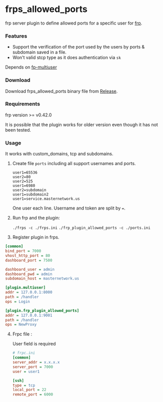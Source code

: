 # frps_allowed_ports

frp server plugin to define allowed ports for a specific user for [frp](https://github.com/fatedier/frp).

### Features

* Support the verification of the port used by the users by ports & subdomain saved in a file.
* Won't valid stcp type as it does authentication via `sk`

Depends on [fp-multiuser](https://github.com/gofrp/fp-multiuser)

### Download

Download frps_allowed_ports binary file from [Release](https://github.com/Parmicciano/frp_plugin_allowed_ports/releases).

### Requirements

frp version >= v0.42.0

It is possible that the plugin works for older version even though it has not been tested. 

### Usage
It works with custom_domains, tcp and subdomains.
1. Create file `ports` including all support usernames and ports.

    ```
    user1=65536
    user2=80
    user2=525
    user1=6980
    user2=subdomain
    user1=subdomain2
    user1=service.masternetwork.us
    ```

    One user each line. Username and token are split by `=`.

2. Run frp and the plugin:

    `./frps -c ./frps.ini`
    `./frp_plugin_allowed_ports -c ./ports.ini`

3. Register plugin in frps.

```ini
[common]
bind_port = 7000
vhost_http_port = 80
dashboard_port = 7500

dashboard_user = admin
dashboard_pwd = admin
subdomain_host = masternetwork.us

[plugin.multiuser]
addr = 127.0.0.1:8000
path = /handler
ops = Login

[plugin.frp_plugin_allowed_ports]
addr = 127.0.0.1:9001
path = /handler
ops = NewProxy
```

4. Frpc file :

    User field is required

    ```ini
    # frpc.ini
    [common]
    server_addr = x.x.x.x
    server_port = 7000
    user = user1

    [ssh]
    type = tcp
    local_port = 22
    remote_port = 6000
    ```

